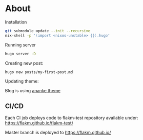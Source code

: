 # About

Installation

```bash
git submodule update --init --recursive
nix-shell -p '(import <nixos-unstable> {}).hugo'
```

Running server

```bash
hugo server -D
```

Creating new post:

```bash
hugo new posts/my-first-post.md
```

Updating theme:

Blog is using [ananke theme](https://github.com/theNewDynamic/gohugo-theme-ananke)


## CI/CD 

Each CI job deploys code to flakm-test repository available under: https://flakm.github.io/flakm-test/

Master branch is deployed to https://flakm.github.io/
